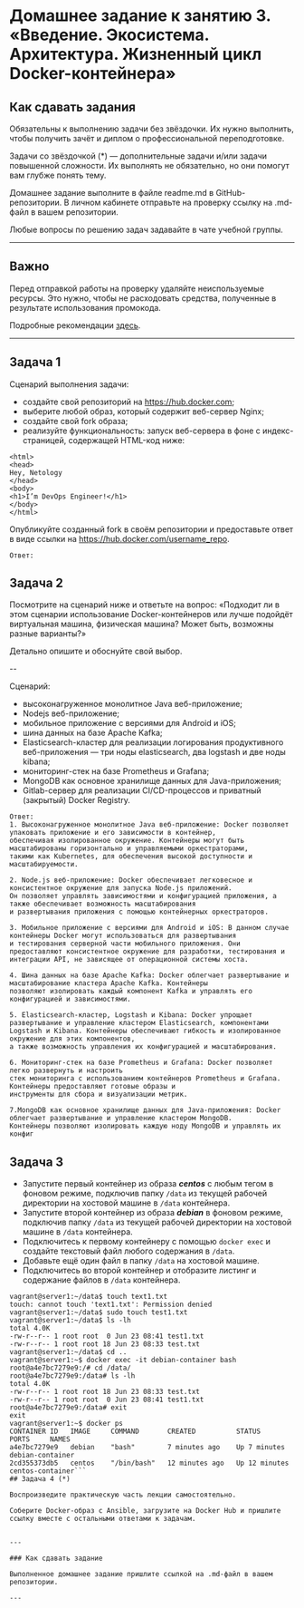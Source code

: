 
# Домашнее задание к занятию 3. «Введение. Экосистема. Архитектура. Жизненный цикл Docker-контейнера»

## Как сдавать задания

Обязательны к выполнению задачи без звёздочки. Их нужно выполнить, чтобы получить зачёт и диплом о профессиональной переподготовке.

Задачи со звёздочкой (*) — дополнительные задачи и/или задачи повышенной сложности. Их выполнять не обязательно, но они помогут вам глубже понять тему.

Домашнее задание выполните в файле readme.md в GitHub-репозитории. В личном кабинете отправьте на проверку ссылку на .md-файл в вашем репозитории.

Любые вопросы по решению задач задавайте в чате учебной группы.

---


## Важно

Перед отправкой работы на проверку удаляйте неиспользуемые ресурсы.
Это нужно, чтобы не расходовать средства, полученные в результате использования промокода.

Подробные рекомендации [здесь](https://github.com/netology-code/virt-homeworks/blob/virt-11/r/README.md).

---

## Задача 1

Сценарий выполнения задачи:

- создайте свой репозиторий на https://hub.docker.com;
- выберите любой образ, который содержит веб-сервер Nginx;
- создайте свой fork образа;
- реализуйте функциональность:
запуск веб-сервера в фоне с индекс-страницей, содержащей HTML-код ниже:
```
<html>
<head>
Hey, Netology
</head>
<body>
<h1>I’m DevOps Engineer!</h1>
</body>
</html>
```

Опубликуйте созданный fork в своём репозитории и предоставьте ответ в виде ссылки на https://hub.docker.com/username_repo.
```
Ответ:

```
## Задача 2

Посмотрите на сценарий ниже и ответьте на вопрос:
«Подходит ли в этом сценарии использование Docker-контейнеров или лучше подойдёт виртуальная машина, физическая машина? Может быть, возможны разные варианты?»

Детально опишите и обоснуйте свой выбор.

--

Сценарий:

- высоконагруженное монолитное Java веб-приложение;
- Nodejs веб-приложение;
- мобильное приложение c версиями для Android и iOS;
- шина данных на базе Apache Kafka;
- Elasticsearch-кластер для реализации логирования продуктивного веб-приложения — три ноды elasticsearch, два logstash и две ноды kibana;
- мониторинг-стек на базе Prometheus и Grafana;
- MongoDB как основное хранилище данных для Java-приложения;
- Gitlab-сервер для реализации CI/CD-процессов и приватный (закрытый) Docker Registry.
```
Ответ:
1. Высоконагруженное монолитное Java веб-приложение: Docker позволяет упаковать приложение и его зависимости в контейнер,
обеспечивая изолированное окружение. Контейнеры могут быть масштабированы горизонтально и управляемыми оркестраторами,
такими как Kubernetes, для обеспечения высокой доступности и масштабируемости.

2. Node.js веб-приложение: Docker обеспечивает легковесное и консистентное окружение для запуска Node.js приложений.
Он позволяет управлять зависимостями и конфигурацией приложения, а также обеспечивает возможность масштабирования
и развертывания приложения с помощью контейнерных оркестраторов.

3. Мобильное приложение с версиями для Android и iOS: В данном случае контейнеры Docker могут использоваться для развертывания
и тестирования серверной части мобильного приложения. Они предоставляют консистентное окружение для разработки, тестирования и
интеграции API, не зависящее от операционной системы хоста.

4. Шина данных на базе Apache Kafka: Docker облегчает развертывание и масштабирование кластера Apache Kafka. Контейнеры
позволяют изолировать каждый компонент Kafka и управлять его конфигурацией и зависимостями.

5. Elasticsearch-кластер, Logstash и Kibana: Docker упрощает развертывание и управление кластером Elasticsearch, компонентами
Logstash и Kibana. Контейнеры обеспечивают гибкость и изолированное окружение для этих компонентов,
а также возможность управления их конфигурацией и масштабирования.

6. Мониторинг-стек на базе Prometheus и Grafana: Docker позволяет легко развернуть и настроить
стек мониторинга с использованием контейнеров Prometheus и Grafana. Контейнеры предоставляют готовые образы и
инструменты для сбора и визуализации метрик.

7.MongoDB как основное хранилище данных для Java-приложения: Docker облегчает развертывание и управление кластером MongoDB.
Контейнеры позволяют изолировать каждую ноду MongoDB и управлять их конфиг
```
## Задача 3

- Запустите первый контейнер из образа ***centos*** c любым тегом в фоновом режиме, подключив папку ```/data``` из текущей рабочей директории на хостовой машине в ```/data``` контейнера.
- Запустите второй контейнер из образа ***debian*** в фоновом режиме, подключив папку ```/data``` из текущей рабочей директории на хостовой машине в ```/data``` контейнера.
- Подключитесь к первому контейнеру с помощью ```docker exec``` и создайте текстовый файл любого содержания в ```/data```.
- Добавьте ещё один файл в папку ```/data``` на хостовой машине.
- Подключитесь во второй контейнер и отобразите листинг и содержание файлов в ```/data``` контейнера.
```
vagrant@server1:~/data$ touch text1.txt
touch: cannot touch 'text1.txt': Permission denied
vagrant@server1:~/data$ sudo touch test1.txt
vagrant@server1:~/data$ ls -lh
total 4.0K
-rw-r--r-- 1 root root  0 Jun 23 08:41 test1.txt
-rw-r--r-- 1 root root 18 Jun 23 08:33 test.txt
vagrant@server1:~/data$ cd ..
vagrant@server1:~$ docker exec -it debian-container bash
root@a4e7bc7279e9:/# cd /data/
root@a4e7bc7279e9:/data# ls -lh
total 4.0K
-rw-r--r-- 1 root root 18 Jun 23 08:33 test.txt
-rw-r--r-- 1 root root  0 Jun 23 08:41 test1.txt
root@a4e7bc7279e9:/data# exit   
exit
vagrant@server1:~$ docker ps
CONTAINER ID   IMAGE     COMMAND       CREATED          STATUS          PORTS     NAMES
a4e7bc7279e9   debian    "bash"        7 minutes ago    Up 7 minutes              debian-container
2cd355373db5   centos    "/bin/bash"   12 minutes ago   Up 12 minutes             centos-container```
## Задача 4 (*)

Воспроизведите практическую часть лекции самостоятельно.

Соберите Docker-образ с Ansible, загрузите на Docker Hub и пришлите ссылку вместе с остальными ответами к задачам.


---

### Как cдавать задание

Выполненное домашнее задание пришлите ссылкой на .md-файл в вашем репозитории.

---
